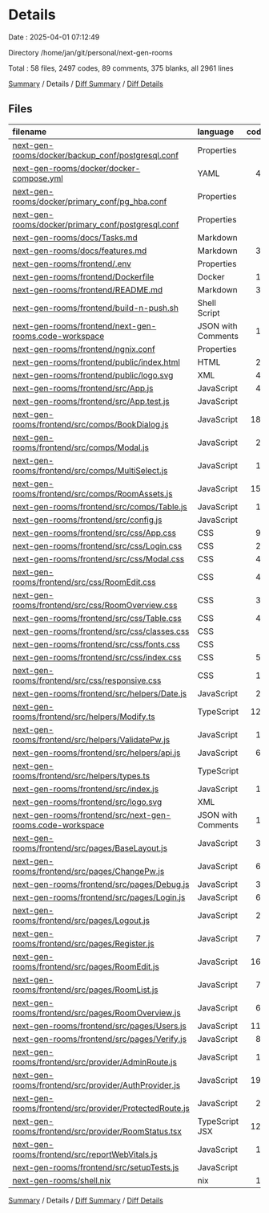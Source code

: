 # Details

Date : 2025-04-01 07:12:49

Directory /home/jan/git/personal/next-gen-rooms

Total : 58 files,  2497 codes, 89 comments, 375 blanks, all 2961 lines

[Summary](results.md) / Details / [Diff Summary](diff.md) / [Diff Details](diff-details.md)

## Files
| filename | language | code | comment | blank | total |
| :--- | :--- | ---: | ---: | ---: | ---: |
| [next-gen-rooms/docker/backup\_conf/postgresql.conf](/next-gen-rooms/docker/backup_conf/postgresql.conf) | Properties | 5 | 0 | 1 | 6 |
| [next-gen-rooms/docker/docker-compose.yml](/next-gen-rooms/docker/docker-compose.yml) | YAML | 47 | 0 | 5 | 52 |
| [next-gen-rooms/docker/primary\_conf/pg\_hba.conf](/next-gen-rooms/docker/primary_conf/pg_hba.conf) | Properties | 3 | 1 | 0 | 4 |
| [next-gen-rooms/docker/primary\_conf/postgresql.conf](/next-gen-rooms/docker/primary_conf/postgresql.conf) | Properties | 5 | 0 | 0 | 5 |
| [next-gen-rooms/docs/Tasks.md](/next-gen-rooms/docs/Tasks.md) | Markdown | 0 | 0 | 1 | 1 |
| [next-gen-rooms/docs/features.md](/next-gen-rooms/docs/features.md) | Markdown | 37 | 0 | 6 | 43 |
| [next-gen-rooms/frontend/.env](/next-gen-rooms/frontend/.env) | Properties | 1 | 0 | 0 | 1 |
| [next-gen-rooms/frontend/Dockerfile](/next-gen-rooms/frontend/Dockerfile) | Docker | 11 | 1 | 10 | 22 |
| [next-gen-rooms/frontend/README.md](/next-gen-rooms/frontend/README.md) | Markdown | 38 | 0 | 33 | 71 |
| [next-gen-rooms/frontend/build-n-push.sh](/next-gen-rooms/frontend/build-n-push.sh) | Shell Script | 2 | 1 | 1 | 4 |
| [next-gen-rooms/frontend/next-gen-rooms.code-workspace](/next-gen-rooms/frontend/next-gen-rooms.code-workspace) | JSON with Comments | 11 | 0 | 0 | 11 |
| [next-gen-rooms/frontend/ngnix.conf](/next-gen-rooms/frontend/ngnix.conf) | Properties | 9 | 0 | 1 | 10 |
| [next-gen-rooms/frontend/public/index.html](/next-gen-rooms/frontend/public/index.html) | HTML | 20 | 23 | 1 | 44 |
| [next-gen-rooms/frontend/public/logo.svg](/next-gen-rooms/frontend/public/logo.svg) | XML | 48 | 1 | 2 | 51 |
| [next-gen-rooms/frontend/src/App.js](/next-gen-rooms/frontend/src/App.js) | JavaScript | 42 | 0 | 3 | 45 |
| [next-gen-rooms/frontend/src/App.test.js](/next-gen-rooms/frontend/src/App.test.js) | JavaScript | 7 | 0 | 2 | 9 |
| [next-gen-rooms/frontend/src/comps/BookDialog.js](/next-gen-rooms/frontend/src/comps/BookDialog.js) | JavaScript | 182 | 2 | 26 | 210 |
| [next-gen-rooms/frontend/src/comps/Modal.js](/next-gen-rooms/frontend/src/comps/Modal.js) | JavaScript | 28 | 0 | 5 | 33 |
| [next-gen-rooms/frontend/src/comps/MultiSelect.js](/next-gen-rooms/frontend/src/comps/MultiSelect.js) | JavaScript | 17 | 0 | 4 | 21 |
| [next-gen-rooms/frontend/src/comps/RoomAssets.js](/next-gen-rooms/frontend/src/comps/RoomAssets.js) | JavaScript | 159 | 7 | 16 | 182 |
| [next-gen-rooms/frontend/src/comps/Table.js](/next-gen-rooms/frontend/src/comps/Table.js) | JavaScript | 14 | 0 | 3 | 17 |
| [next-gen-rooms/frontend/src/config.js](/next-gen-rooms/frontend/src/config.js) | JavaScript | 8 | 0 | 1 | 9 |
| [next-gen-rooms/frontend/src/css/App.css](/next-gen-rooms/frontend/src/css/App.css) | CSS | 92 | 0 | 16 | 108 |
| [next-gen-rooms/frontend/src/css/Login.css](/next-gen-rooms/frontend/src/css/Login.css) | CSS | 25 | 0 | 2 | 27 |
| [next-gen-rooms/frontend/src/css/Modal.css](/next-gen-rooms/frontend/src/css/Modal.css) | CSS | 49 | 5 | 7 | 61 |
| [next-gen-rooms/frontend/src/css/RoomEdit.css](/next-gen-rooms/frontend/src/css/RoomEdit.css) | CSS | 45 | 0 | 6 | 51 |
| [next-gen-rooms/frontend/src/css/RoomOverview.css](/next-gen-rooms/frontend/src/css/RoomOverview.css) | CSS | 37 | 0 | 3 | 40 |
| [next-gen-rooms/frontend/src/css/Table.css](/next-gen-rooms/frontend/src/css/Table.css) | CSS | 42 | 2 | 12 | 56 |
| [next-gen-rooms/frontend/src/css/classes.css](/next-gen-rooms/frontend/src/css/classes.css) | CSS | 8 | 0 | 2 | 10 |
| [next-gen-rooms/frontend/src/css/fonts.css](/next-gen-rooms/frontend/src/css/fonts.css) | CSS | 4 | 0 | 0 | 4 |
| [next-gen-rooms/frontend/src/css/index.css](/next-gen-rooms/frontend/src/css/index.css) | CSS | 57 | 0 | 10 | 67 |
| [next-gen-rooms/frontend/src/css/responsive.css](/next-gen-rooms/frontend/src/css/responsive.css) | CSS | 15 | 0 | 3 | 18 |
| [next-gen-rooms/frontend/src/helpers/Date.js](/next-gen-rooms/frontend/src/helpers/Date.js) | JavaScript | 23 | 0 | 4 | 27 |
| [next-gen-rooms/frontend/src/helpers/Modify.ts](/next-gen-rooms/frontend/src/helpers/Modify.ts) | TypeScript | 121 | 13 | 10 | 144 |
| [next-gen-rooms/frontend/src/helpers/ValidatePw.js](/next-gen-rooms/frontend/src/helpers/ValidatePw.js) | JavaScript | 13 | 1 | 1 | 15 |
| [next-gen-rooms/frontend/src/helpers/api.js](/next-gen-rooms/frontend/src/helpers/api.js) | JavaScript | 69 | 1 | 16 | 86 |
| [next-gen-rooms/frontend/src/helpers/types.ts](/next-gen-rooms/frontend/src/helpers/types.ts) | TypeScript | 0 | 0 | 1 | 1 |
| [next-gen-rooms/frontend/src/index.js](/next-gen-rooms/frontend/src/index.js) | JavaScript | 10 | 5 | 3 | 18 |
| [next-gen-rooms/frontend/src/logo.svg](/next-gen-rooms/frontend/src/logo.svg) | XML | 1 | 0 | 0 | 1 |
| [next-gen-rooms/frontend/src/next-gen-rooms.code-workspace](/next-gen-rooms/frontend/src/next-gen-rooms.code-workspace) | JSON with Comments | 11 | 0 | 0 | 11 |
| [next-gen-rooms/frontend/src/pages/BaseLayout.js](/next-gen-rooms/frontend/src/pages/BaseLayout.js) | JavaScript | 35 | 0 | 6 | 41 |
| [next-gen-rooms/frontend/src/pages/ChangePw.js](/next-gen-rooms/frontend/src/pages/ChangePw.js) | JavaScript | 69 | 0 | 9 | 78 |
| [next-gen-rooms/frontend/src/pages/Debug.js](/next-gen-rooms/frontend/src/pages/Debug.js) | JavaScript | 38 | 0 | 6 | 44 |
| [next-gen-rooms/frontend/src/pages/Login.js](/next-gen-rooms/frontend/src/pages/Login.js) | JavaScript | 60 | 0 | 8 | 68 |
| [next-gen-rooms/frontend/src/pages/Logout.js](/next-gen-rooms/frontend/src/pages/Logout.js) | JavaScript | 20 | 3 | 7 | 30 |
| [next-gen-rooms/frontend/src/pages/Register.js](/next-gen-rooms/frontend/src/pages/Register.js) | JavaScript | 70 | 0 | 6 | 76 |
| [next-gen-rooms/frontend/src/pages/RoomEdit.js](/next-gen-rooms/frontend/src/pages/RoomEdit.js) | JavaScript | 165 | 1 | 14 | 180 |
| [next-gen-rooms/frontend/src/pages/RoomList.js](/next-gen-rooms/frontend/src/pages/RoomList.js) | JavaScript | 78 | 0 | 21 | 99 |
| [next-gen-rooms/frontend/src/pages/RoomOverview.js](/next-gen-rooms/frontend/src/pages/RoomOverview.js) | JavaScript | 67 | 0 | 7 | 74 |
| [next-gen-rooms/frontend/src/pages/Users.js](/next-gen-rooms/frontend/src/pages/Users.js) | JavaScript | 114 | 0 | 13 | 127 |
| [next-gen-rooms/frontend/src/pages/Verify.js](/next-gen-rooms/frontend/src/pages/Verify.js) | JavaScript | 83 | 0 | 9 | 92 |
| [next-gen-rooms/frontend/src/provider/AdminRoute.js](/next-gen-rooms/frontend/src/provider/AdminRoute.js) | JavaScript | 11 | 0 | 4 | 15 |
| [next-gen-rooms/frontend/src/provider/AuthProvider.js](/next-gen-rooms/frontend/src/provider/AuthProvider.js) | JavaScript | 190 | 1 | 23 | 214 |
| [next-gen-rooms/frontend/src/provider/ProtectedRoute.js](/next-gen-rooms/frontend/src/provider/ProtectedRoute.js) | JavaScript | 22 | 0 | 2 | 24 |
| [next-gen-rooms/frontend/src/provider/RoomStatus.tsx](/next-gen-rooms/frontend/src/provider/RoomStatus.tsx) | TypeScript JSX | 129 | 17 | 20 | 166 |
| [next-gen-rooms/frontend/src/reportWebVitals.js](/next-gen-rooms/frontend/src/reportWebVitals.js) | JavaScript | 12 | 0 | 2 | 14 |
| [next-gen-rooms/frontend/src/setupTests.js](/next-gen-rooms/frontend/src/setupTests.js) | JavaScript | 1 | 4 | 1 | 6 |
| [next-gen-rooms/shell.nix](/next-gen-rooms/shell.nix) | nix | 17 | 0 | 0 | 17 |

[Summary](results.md) / Details / [Diff Summary](diff.md) / [Diff Details](diff-details.md)